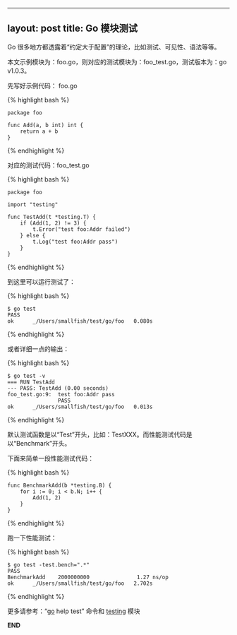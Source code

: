 
---
layout: post
title: Go 模块测试
---

Go 很多地方都透露着“约定大于配置”的理论，比如测试、可见性、语法等等。

本文示例模块为：foo.go，则对应的测试模块为：foo_test.go，测试版本为：go v1.0.3。

先写好示例代码： foo.go

{% highlight bash %}

    package foo

    func Add(a, b int) int {
        return a + b
    }

{% endhighlight %}

对应的测试代码：foo_test.go

{% highlight bash %}

    package foo

    import "testing"

    func TestAdd(t *testing.T) {
        if (Add(1, 2) != 3) {
            t.Error("test foo:Addr failed")
        } else {
            t.Log("test foo:Addr pass")
        }
    }   

{% endhighlight %}

到这里可以运行测试了：

{% highlight bash %}

    $ go test
    PASS
    ok      _/Users/smallfish/test/go/foo   0.080s
 
{% endhighlight %}
   
或者详细一点的输出：

{% highlight bash %}

    $ go test -v
    === RUN TestAdd
    --- PASS: TestAdd (0.00 seconds)
    foo_test.go:9:  test foo:Addr pass
                    PASS
    ok      _/Users/smallfish/test/go/foo   0.013s

{% endhighlight %}

默认测试函数是以“Test”开头，比如：TestXXX。而性能测试代码是以“Benchmark”开头。

下面来简单一段性能测试代码：

{% highlight bash %}

    func BenchmarkAdd(b *testing.B) {
        for i := 0; i < b.N; i++ {
            Add(1, 2)
        }
    }
    
{% endhighlight %}

跑一下性能测试：

{% highlight bash %}

    $ go test -test.bench=".*"
    PASS
    BenchmarkAdd    2000000000               1.27 ns/op
    ok      _/Users/smallfish/test/go/foo   2.702s
    
{% endhighlight %}

更多请参考：“[go](http://golang.org/cmd/go/) help test” 命令和 [testing](http://golang.org/pkg/testing/) 模块

__END__
